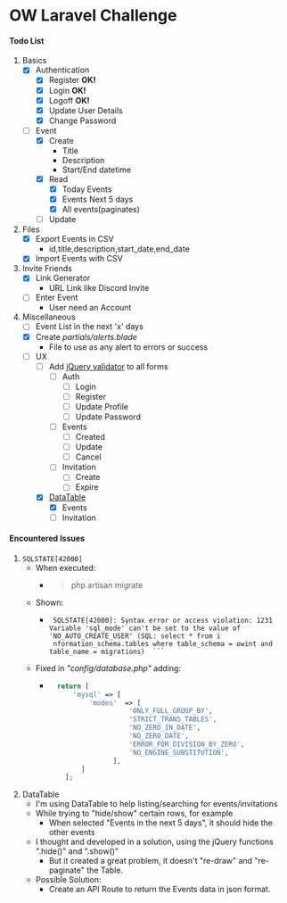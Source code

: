 # OW Laravel Challenge
#### Todo List
1. Basics
    - [x] Authentication
        - [x] Register __OK!__
        - [x] Login __OK!__
        - [x] Logoff __OK!__
        - [x] Update User Details
        - [x] Change Password
    - [ ] Event
        - [x] Create
            - Title
            - Description
            - Start/End datetime
        - [x] Read
            - [X] Today Events
            - [X] Events Next 5 days
            - [x] All events(paginates)
        - [ ] Update
2. Files
    - [x] Export Events in CSV
        - id,title,description,start_date,end_date
    - [x] Import Events with CSV
3. Invite Friends
    - [x] Link Generator
        - URL Link like Discord Invite
    - [ ] Enter Event
        - User need an Account
4. Miscellaneous
    - [ ] Event List in the next 'x' days
    - [x] Create _partials/alerts.blade_
        - File to use as any alert to errors or success
    - [ ] UX
        - [ ] Add [jQuery validator](https://jqueryvalidation.org/) to all forms
            - [ ] Auth
                - [ ] Login
                - [ ] Register
                - [ ] Update Profile
                - [ ] Update Password
            - [ ] Events
                - [ ] Created
                - [ ] Update
                - [ ] Cancel
            - [ ] Invitation
                - [ ] Create
                - [ ] Expire
        - [x] [DataTable](https://datatables.net/)
            - [x] Events
            - [ ] Invitation
#### Encountered Issues
1. ``SQLSTATE[42000]``
    - When executed:
        - > php artisan migrate
    - Shown:
        - ```[Illuminate\Database\QueryException]                                                                                                                  
           SQLSTATE[42000]: Syntax error or access violation: 1231 Variable 'sql_mode' can't be set to the value of 'NO_AUTO_CREATE_USER' (SQL: select * from i  
           nformation_schema.tables where table_schema = owint and table_name = migrations)  ```
    - Fixed in _"config/database.php"_ adding:
        - ```php
            return [
                'mysql' => [
                    'modes'  => [
                              'ONLY_FULL_GROUP_BY',
                              'STRICT_TRANS_TABLES',
                              'NO_ZERO_IN_DATE',
                              'NO_ZERO_DATE',
                              'ERROR_FOR_DIVISION_BY_ZERO',
                              'NO_ENGINE_SUBSTITUTION',
                          ],
                  ]
              ];
          ```
2. DataTable
    - I'm using DataTable to help listing/searching for events/invitations
    - While trying to "hide/show" certain rows, for example
        - When selected "Events in the next 5 days", it should hide the other events
    - I thought and developed in a solution, using the jQuery functions ".hide()" and ".show()"
        - But it created a great problem, it doesn't "re-draw" and "re-paginate" the Table.
    - Possible Solution:
        - Create an API Route to return the Events data in json format.